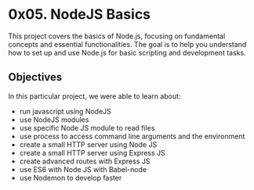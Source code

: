# 0x05. NodeJS Basics
This project covers the basics of Node.js, focusing on fundamental concepts and essential functionalities. The goal is to help you understand how to set up and use Node.js for basic scripting and development tasks.

## Objectives
In this particular project, we were able to learn about:

* run javascript using NodeJS
* use NodeJS modules
* use specific Node JS module to read files
* use process to access command line arguments and the environment
* create a small HTTP server using Node JS
* create a small HTTP server using Express JS
* create advanced routes with Express JS
* use ES6 with Node JS with Babel-node
* use Nodemon to develop faster